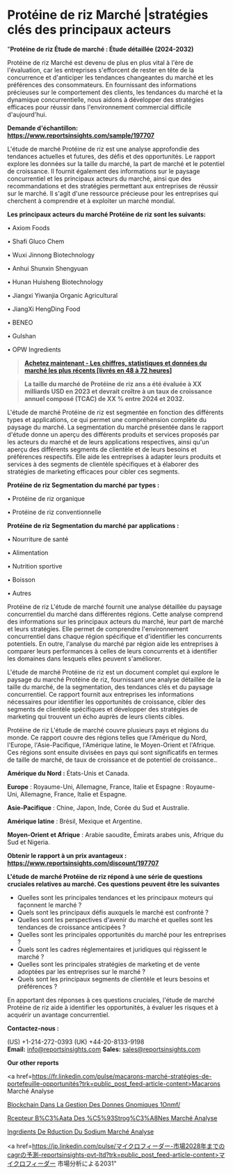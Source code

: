 # Protéine de riz Marché |stratégies clés des principaux acteurs

"<strong>Protéine de riz Étude de marché : Étude détaillée (2024-2032)</strong>

Protéine de riz Marché est devenu de plus en plus vital à l'ère de l'évaluation, car les entreprises s'efforcent de rester en tête de la concurrence et d'anticiper les tendances changeantes du marché et les préférences des consommateurs. En fournissant des informations précieuses sur le comportement des clients, les tendances du marché et la dynamique concurrentielle, nous aidons à développer des stratégies efficaces pour réussir dans l'environnement commercial difficile d'aujourd'hui.

<strong>Demande d'échantillon: <a href=https://www.reportsinsights.com/sample/197707>https://www.reportsinsights.com/sample/197707</a></strong>

L'étude de marché Protéine de riz est une analyse approfondie des tendances actuelles et futures, des défis et des opportunités. Le rapport explore les données sur la taille du marché, la part de marché et le potentiel de croissance. Il fournit également des informations sur le paysage concurrentiel et les principaux acteurs du marché, ainsi que des recommandations et des stratégies permettant aux entreprises de réussir sur le marché. Il s'agit d'une ressource précieuse pour les entreprises qui cherchent à comprendre et à exploiter un marché mondial.

<strong>Les principaux acteurs du marché Protéine de riz sont les suivants:</strong>

• Axiom Foods

• Shafi Gluco Chem

• Wuxi Jinnong Biotechnology

• Anhui Shunxin Shengyuan

• Hunan Huisheng Biotechnology

• Jiangxi Yiwanjia Organic Agricultural

• JiangXi HengDing Food

• BENEO

• Gulshan

• OPW Ingredients
<blockquote><a href=https://www.reportsinsights.com/buynow/197707><span style=text-decoration: underline;><strong>Achetez maintenant - Les chiffres, statistiques et données du marché les plus récents [livrés en 48 à 72 heures]</strong></span></a></blockquote>
<blockquote><span style=text-decoration: underline;><strong>La taille du marché de Protéine de riz ans a été évaluée à XX milliards USD en 2023 et devrait croître à un taux de croissance annuel composé (TCAC) de XX % entre 2024 et 2032.</strong></span></blockquote>
L'étude de marché Protéine de riz est segmentée en fonction des différents types et applications, ce qui permet une compréhension complète du paysage du marché. La segmentation du marché présentée dans le rapport d'étude donne un aperçu des différents produits et services proposés par les acteurs du marché et de leurs applications respectives, ainsi qu'un aperçu des différents segments de clientèle et de leurs besoins et préférences respectifs. Elle aide les entreprises à adapter leurs produits et services à des segments de clientèle spécifiques et à élaborer des stratégies de marketing efficaces pour cibler ces segments.

<strong>Protéine de riz Segmentation du marché par types :</strong>

• Protéine de riz organique

• Protéine de riz conventionnelle

<strong>Protéine de riz Segmentation du marché par applications :</strong>

• Nourriture de santé

• Alimentation

• Nutrition sportive

• Boisson

• Autres

Protéine de riz L'étude de marché fournit une analyse détaillée du paysage concurrentiel du marché dans différentes régions. Cette analyse comprend des informations sur les principaux acteurs du marché, leur part de marché et leurs stratégies. Elle permet de comprendre l'environnement concurrentiel dans chaque région spécifique et d'identifier les concurrents potentiels. En outre, l'analyse du marché par région aide les entreprises à comparer leurs performances à celles de leurs concurrents et à identifier les domaines dans lesquels elles peuvent s'améliorer.

L'étude de marché Protéine de riz est un document complet qui explore le paysage du marché Protéine de riz, fournissant une analyse détaillée de la taille du marché, de la segmentation, des tendances clés et du paysage concurrentiel. Ce rapport fournit aux entreprises les informations nécessaires pour identifier les opportunités de croissance, cibler des segments de clientèle spécifiques et développer des stratégies de marketing qui trouvent un écho auprès de leurs clients cibles.

Protéine de riz L'étude de marché couvre plusieurs pays et régions du monde. Ce rapport couvre des régions telles que l'Amérique du Nord, l'Europe, l'Asie-Pacifique, l'Amérique latine, le Moyen-Orient et l'Afrique. Ces régions sont ensuite divisées en pays qui sont significatifs en termes de taille de marché, de taux de croissance et de potentiel de croissance..

<strong>Amérique du Nord :</strong> États-Unis et Canada.

<strong>Europe</strong> : Royaume-Uni, Allemagne, France, Italie et Espagne : Royaume-Uni, Allemagne, France, Italie et Espagne.

<strong>Asie-Pacifique</strong> : Chine, Japon, Inde, Corée du Sud et Australie.

<strong>Amérique latine</strong> : Brésil, Mexique et Argentine.

<strong>Moyen-Orient et Afrique</strong> : Arabie saoudite, Émirats arabes unis, Afrique du Sud et Nigeria.

<strong>Obtenir le rapport à un prix avantageux : <a href=https://www.reportsinsights.com/discount/197707>https://www.reportsinsights.com/discount/197707</a></strong>

<strong>L'étude de marché Protéine de riz répond à une série de questions cruciales relatives au marché. Ces questions peuvent être les suivantes</strong>
<ul>
  <li>Quelles sont les principales tendances et les principaux moteurs qui façonnent le marché ?</li>
  <li>Quels sont les principaux défis auxquels le marché est confronté ?</li>
  <li>Quelles sont les perspectives d'avenir du marché et quelles sont les tendances de croissance anticipées ?</li>
  <li>Quelles sont les principales opportunités du marché pour les entreprises ?</li>
  <li>Quels sont les cadres réglementaires et juridiques qui régissent le marché ?</li>
  <li>Quelles sont les principales stratégies de marketing et de vente adoptées par les entreprises sur le marché ?</li>
  <li>Quels sont les principaux segments de clientèle et leurs besoins et préférences ?</li>
</ul>
En apportant des réponses à ces questions cruciales, l'étude de marché Protéine de riz aide à identifier les opportunités, à évaluer les risques et à acquérir un avantage concurrentiel.

<strong>Contactez-nous :</strong>

(US) +1-214-272-0393
(UK) +44-20-8133-9198
<strong>Email:</strong> <a>info@reportsinsights.com</a>
<strong>Sales:</strong> <a>sales@reportsinsights.com</a>

<strong>Our other reports</strong>

<a href=https://fr.linkedin.com/pulse/macarons-marché-stratégies-de-portefeuille-opportunités?trk=public_post_feed-article-content>Macarons Marché Analyse</a>

<a href=https://www.linkedin.com/pulse/blockchain-dans-la-gestion-des-donn%C3%A9es-g%C3%A9nomiques-1onmf/>Blockchain Dans La Gestion Des Donnes Gnomiques 1Onmf/</a>

<a href=https://www.linkedin.com/pulse/r%C3%A9cepteur-b%C3%AAta-des-%C5%93strog%C3%A8nes-march%C3%A9-rapport-ann5f/>Rcepteur B%C3%Aata Des %C5%93Strog%C3%A8Nes Marché Analyse</a>

<a href=https://www.linkedin.com/pulse/ingr%C3%A9dients-de-r%C3%A9duction-du-sodium-march%C3%A9-moteurs-u54if/>Ingrdients De Rduction Du Sodium Marché Analyse</a>

<a href=https://jp.linkedin.com/pulse/マイクロフィーダー-市場2028年までのcagrの予測-reportsinsights-pvt-ltd?trk=public_post_feed-article-content>マイクロフィーダー 市場分析による2031</a>"
